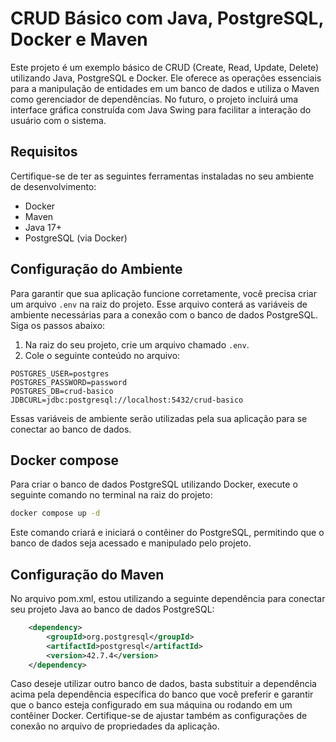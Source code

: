 # CRUD Básico com Java, PostgreSQL, Docker e Maven

Este projeto é um exemplo básico de CRUD (Create, Read, Update, Delete) utilizando Java, PostgreSQL e Docker. Ele oferece as operações essenciais para a manipulação de entidades em um banco de dados e utiliza o Maven como gerenciador de dependências. No futuro, o projeto incluirá uma interface gráfica construída com Java Swing para facilitar a interação do usuário com o sistema.

## Requisitos

Certifique-se de ter as seguintes ferramentas instaladas no seu ambiente de desenvolvimento:

- Docker
- Maven
- Java 17+
- PostgreSQL (via Docker)

## Configuração do Ambiente

Para garantir que sua aplicação funcione corretamente, você precisa criar um arquivo `.env` na raiz do projeto. Esse arquivo conterá as variáveis de ambiente necessárias para a conexão com o banco de dados PostgreSQL. Siga os passos abaixo:

1. Na raiz do seu projeto, crie um arquivo chamado `.env`.
2. Cole o seguinte conteúdo no arquivo:

```env
POSTGRES_USER=postgres
POSTGRES_PASSWORD=password
POSTGRES_DB=crud-basico
JDBCURL=jdbc:postgresql://localhost:5432/crud-basico
```

Essas variáveis de ambiente serão utilizadas pela sua aplicação para se conectar ao banco de dados.

## Docker compose

Para criar o banco de dados PostgreSQL utilizando Docker, execute o seguinte comando no terminal na raiz do projeto:

```bash
docker compose up -d
```
Este comando criará e iniciará o contêiner do PostgreSQL, permitindo que o banco de dados seja acessado e manipulado pelo projeto.

## Configuração do Maven

No arquivo pom.xml, estou utilizando a seguinte dependência para conectar seu projeto Java ao banco de dados PostgreSQL:

```xml
    <dependency>
        <groupId>org.postgresql</groupId>
        <artifactId>postgresql</artifactId>
        <version>42.7.4</version>
    </dependency>
```

Caso deseje utilizar outro banco de dados, basta substituir a dependência acima pela dependência específica do banco que você preferir e garantir que o banco esteja configurado em sua máquina ou rodando em um contêiner Docker. Certifique-se de ajustar também as configurações de conexão no arquivo de propriedades da aplicação.

[//]: # (## Funcionalidades do Projeto)

[//]: # (O projeto oferece as seguintes operações básicas:)

[//]: # ()
[//]: # (- Criar: Inserir novos registros no banco de dados.)

[//]: # (- Buscar: Consultar registros existentes.)

[//]: # (- Alterar: Atualizar informações de registros.)

[//]: # (- Deletar: Remover registros do banco de dados.)

[//]: # ()
[//]: # (Em breve, uma interface gráfica será implementada utilizando Java Swing, o que facilitará a interação com o sistema de CRUD.)
